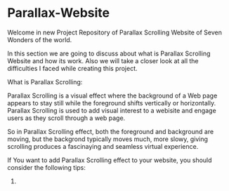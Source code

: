 # Parallax-Website

Welcome in new Project Repository of Parallax Scrolling Website of Seven Wonders of the world.

In this section we are going to discuss about what is Parallax Scrolling Website and how its work. Also we will take a closer look at all the difficulties I faced while creating this project.

What is Parallax Scrolling:

Parallax Scrolling is a visual effect where the background of a Web page appears to stay still while the foreground shifts vertically or horizontally. Parallax Scrolling is used to add visual interest to a webisite and engage users as they scroll through a web page.

So in Parallax Scrolling effect, both the foreground and background are moving, but the backgrond typically moves much, more slowy, giving scrolling produces a fascinaying and seamless virtual experience.

If You want to add Parallax Scrolling effect to your website, you should consider the following tips:

1) 



